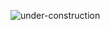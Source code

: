 ![under-construction](https://github.com/user-attachments/assets/dc5f2131-9dbd-4acb-8340-33f68f39ec6e)
